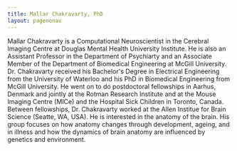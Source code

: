 ```yaml
---
title: Mallar Chakravarty, PhD
layout: pagenonav
---
```


Mallar Chakravarty is a Computational Neuroscientist in the Cerebral Imaging Centre at Douglas Mental Health University Institute.  He is also an Assistant Professor in the Department of Psychiarty and an Associate Member of the Department of Biomedical Engineering at McGill University.  Dr. Chakravarty received his Bachelor's Degree in Electrical Engineering from the University of Waterloo and his PhD in Biomedical Engineering from McGill University.  He went on to do postdoctoral fellowships in Aarhus, Denmark and jointly at the Rotman Research Institute and at the Mouse Imaging Centre (MICe) and the Hospital Sick Children in Toronto, Canada.  Between fellowships, Dr. Chakravarty worked at the Allen Institue for Brain Science (Seatte, WA, USA).  He is interested in the anatomy of the brain.  His group focuses on how anatomy changes through development, ageing, and in illness and how the dynamics of brain anatomy are influenced by genetics and environment.
